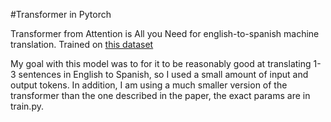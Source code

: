 #Transformer in Pytorch

Transformer from Attention is All you Need for english-to-spanish machine translation.
Trained on [this dataset](https://www.manythings.org/anki/spa-eng.zip)

My goal with this model was to for it to be reasonably good at translating 1-3 sentences in English to Spanish, so I used a small amount of input and output tokens. In addition, I am using a much smaller version of the transformer than the one described in the paper, the exact params are in train.py. 

